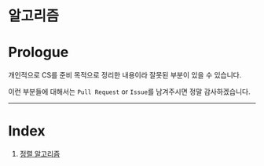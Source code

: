 # 알고리즘


# Prologue
개인적으로 CS를 준비 목적으로 정리한 내용이라 잘못된 부분이 있을 수 있습니다.

이런 부분들에 대해서는 `Pull Request` or `Issue`를 남겨주시면 정말 감사하겠습니다.

---

# Index

1. [정렬 알고리즘](https://github.com/chldbtjd2272/csbox/tree/master/Algorithm/%EC%A0%95%EB%A0%AC%EC%95%8C%EA%B3%A0%EB%A6%AC%EC%A6%98)

